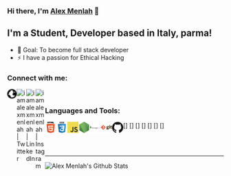 ### Hi there, I'm [Alex Menlah][website] 👋

## I'm a Student, Developer based in Italy, parma!
- 🥅 Goal: To become full stack developer
- ⚡ I have a passion for Ethical Hacking 

### Connect with me:

[<img align="left" alt="alexmenlah.com" width="22px" src="https://raw.githubusercontent.com/iconic/open-iconic/master/svg/globe.svg" />][website]
[<img align="left" alt="iamalexmenlah | Twitter" width="22px" src="https://cdn.jsdelivr.net/npm/simple-icons@v3/icons/twitter.svg" />][twitter]
[<img align="left" alt="iamalexmenlah | LinkedIn" width="22px" src="https://cdn.jsdelivr.net/npm/simple-icons@v3/icons/dribbble.svg" />][dribbble]
[<img align="left" alt="iamalexmenlah | Instagram" width="22px" src="https://cdn.jsdelivr.net/npm/simple-icons@v3/icons/instagram.svg" />][instagram]

<br />

### Languages and Tools:

[<img align="left" alt="HTML5" width="26px" src="https://raw.githubusercontent.com/github/explore/80688e429a7d4ef2fca1e82350fe8e3517d3494d/topics/html/html.png" />]
[<img align="left" alt="CSS3" width="26px" src="https://raw.githubusercontent.com/github/explore/80688e429a7d4ef2fca1e82350fe8e3517d3494d/topics/css/css.png" />]
[<img align="left" alt="JavaScript" width="26px" src="https://raw.githubusercontent.com/github/explore/80688e429a7d4ef2fca1e82350fe8e3517d3494d/topics/javascript/javascript.png" />]
[<img align="left" alt="Node.js" width="26px" src="https://raw.githubusercontent.com/github/explore/80688e429a7d4ef2fca1e82350fe8e3517d3494d/topics/nodejs/nodejs.png" />]
[<img align="left" alt="MongoDB" width="26px" src="https://raw.githubusercontent.com/github/explore/80688e429a7d4ef2fca1e82350fe8e3517d3494d/topics/mongodb/mongodb.png" />]
[<img align="left" alt="Git" width="26px" src="https://raw.githubusercontent.com/github/explore/80688e429a7d4ef2fca1e82350fe8e3517d3494d/topics/git/git.png" />]
[<img align="left" alt="GitHub" width="26px" src="https://raw.githubusercontent.com/github/explore/78df643247d429f6cc873026c0622819ad797942/topics/github/github.png" />]

<br />
<br />

---

<img align="left" alt="Alex Menlah's Github Stats" src="https://github-readme-stats.vercel.app/api?username=iamalexmenlah&show_icons=true&hide_border=true" />

[website]: https://alexmenlah.com
[twitter]: https://twitter.com/iamalexmenlah
[instagram]: https://instagram.com/iamalexmenlah
[dribbble]: https://dribbble.com/iamalexmenlah
